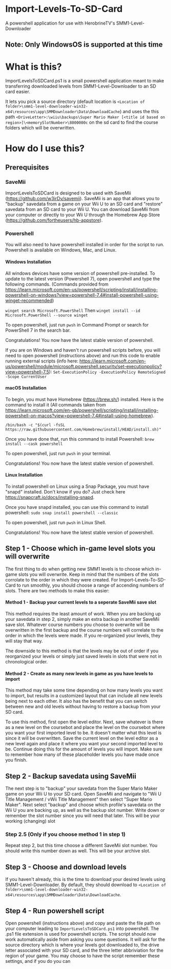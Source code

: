 # Import-Levels-To-SD-Card
A powershell application for use with HerobrineTV's SMM1-Level-Downloader

## Note: Only WindowsOS is supported at this time

# What is this?
ImportLevelsToSDCard.ps1 is a small powershell application meant to make transferring downloaded levels from SMM1-Level-Downloader to an SD card easier.

It lets you pick a source directory (default location is `<Location of folder>\smm1-level-downloader-win32-x64\resources\app\SMMDownloader\Data\DownloadCache`) and uses the this path `<DriveLetter>:\wiiu\backups\Super Mario Maker [<title id based on region>]\<memorySlotNumber>\8000000c` on the sd card to find the course folders which will be overwritten.

# How do I use this?
## Prerequisites
### SaveMii
ImportLevelsToSDCard is designed to be used with SaveMii (https://github.com/w3irDv/savemii). SaveMii is an app that allows you to "backup" savedata from a game on your Wii U to an SD card and "restore" savedata from an SD card to your Wii U. You can download SaveMii from your computer or directly to your Wii U through the Homebrew App Store (https://github.com/fortheusers/hb-appstore).

### Powershell
You will also need to have powershell installed in order for the script to run. Powershell is available on Windows, Mac, and Linux.
#### Windows Installation
All windows devices have some version of powershell pre-installed. To update to the latest version (Powershell 7), open powershell and type the following commands. (Commands provided from https://learn.microsoft.com/en-us/powershell/scripting/install/installing-powershell-on-windows?view=powershell-7.4#install-powershell-using-winget-recommended)

`winget search Microsoft.PowerShell`
Then
`winget install --id Microsoft.PowerShell --source winget`

To open powershell, just run `pwsh` in Command Prompt or search for PowerShell 7 in the search bar.

Congratulations! You now have the latest stable version of powershell.

If you are on Windows and haven't run powershell scripts before, you will need to open powershell (instructions above) and run this code to enable running external scripts (info here: https://learn.microsoft.com/en-us/powershell/module/microsoft.powershell.security/set-executionpolicy?view=powershell-7.5): `Set-ExecutionPolicy -ExecutionPolicy RemoteSigned -Scope CurrentUser`

#### macOS Installation
To begin, you must have Homebrew (https://brew.sh/) installed. Here is the command to install it (All commands taken from https://learn.microsoft.com/en-gb/powershell/scripting/install/installing-powershell-on-macos?view=powershell-7.4#install-using-homebrew).

`/bin/bash -c "$(curl -fsSL https://raw.githubusercontent.com/Homebrew/install/HEAD/install.sh)"`

Once you have done that, run this command to install Powershell: `brew install --cask powershell`

To open powershell, just run `pwsh` in your terminal.

Congratulations! You now have the latest stable version of powershell.

#### Linux Installation
To install powershell on Linux using a Snap Package, you must have "snapd" installed. Don't know if you do? Just check here https://snapcraft.io/docs/installing-snapd.

Once you have snapd installed, you can use this command to install powershell: `sudo snap install powershell --classic`

To open powershell, just run `pwsh` in Linux Shell.

Congratulations! You now have the latest stable version of powershell.

## Step 1 - Choose which in-game level slots you will overwrite
The first thing to do when getting new SMM1 levels is to choose which in-game slots you will overwrite. Keep in mind that the numbers of the slots corrolate to the order in which they were created. For Import-Levels-To-SD-Card to run smoothly, you should choose a range of accending numbers of slots. There are two methods to make this easier:

#### Method 1 - Backup your current levels to a seperate SaveMii save slot
This method requires the least amount of work. When you are backing up your savedata in step 2, simply make an extra backup in another SaveMii save slot. Whatever course numbers you choose to overwrite will be overwritten in the first backup and the course numbers will correlate to the order in which the levels were made. If you re-organized your levels, they will stay that way.

The downside to this method is that the levels may be out of order if you reorganized your levels or simply just saved levels in slots that were not in chronological order.

#### Method 2 - Create as many new levels in game as you have levels to import
This method may take some time depending on how many levels you want to import, but results in a customized layout that can include all new levels being next to each other. It also has the benefit that you can switch between new and old levels without having to restore a backup from your SD card.

To use this method, first open the level editor. Next, save whatever is there as a new level on the coursebot and place the level on the coursebot where you want your first imported level to be. It doesn't matter what this level is since it will be overwritten. Save the current level on the level editor as a new level again and place it where you want your second imported level to be. Continue doing this for the amount of levels you will import. Make sure to remember how many of these placeholder levels you have made once you finish.

## Step 2 - Backup savedata using SaveMii
The next step is to "backup" your savedata from the Super Mario Maker game on your Wii U to your SD card. Open SaveMii and navigate to "Wii U Title Management / vWii Title Management" then select "Super Mario Maker". Next select "backup" and choose which profile's savedata on the Wii U you are backing up, as well as the backup slot number. Write down or remember the slot number since you will need that later. This will be your working (changing) slot

### Step 2.5 (Only if you choose method 1 in step 1)
Repeat step 2, but this time choose a different SaveMii slot number. You should write this number down as well. This will be your archive slot.

## Step 3 - Choose and download levels
If you haven't already, this is the time to download your desired levels using SMM1-Level-Downloader. By default, they should download to `<Location of folder>\smm1-level-downloader-win32-x64\resources\app\SMMDownloader\Data\DownloadCache`.

## Step 4 - Run powershell script
Open powershell (instructions above) and copy and paste the file path on your computer leading to `ImportLevelsToSDCard.ps1` into powershell. The .ps1 file extension is used for powershell scripts. The script should now work automatically aside from asking you some questions. It will ask for the source directory which is where your levels got downloaded to, the drive letter associated with your SD card, and the three letter abbriviation for the region of your game. You may choose to have the script remember these settings, and if you do you can
